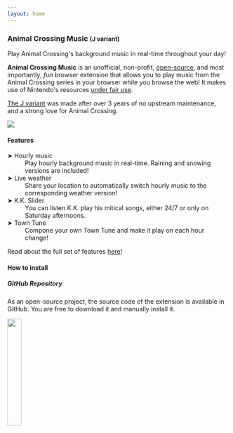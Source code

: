 ```yaml
---
layout: home
---
```


<h3>
  Animal Crossing Music
  <small class="text-muted">(J variant)</small>
</h3>

<p class="lead">
Play Animal Crossing's background music in real-time throughout your day!
</p>

**Animal Crossing Music** is an unofficial, non-profit, [open-source](https://github.com/animal-crossing-music-extension/ac-music-extension), and most importantly, *fun* browser extension that allows you to play music from the Animal Crossing series in your browser while you browse the web! It makes use of Nintendo's resources [under fair use](https://en.wikipedia.org/wiki/Fair_use).

[The J variant](https://github.com/ac-music-extension-j/ac-music-extension-j) was made after over 3 years of no upstream maintenance, and a strong love for Animal Crossing.

<img class="border border-secondary rounded mb-2" src="img/banner.png"/>

#### Features
<dl>
<dt>➤ Hourly music</dt>
<dd class="mb-2">Play hourly background music in real-time. Raining and snowing versions are included!</dd>

<dt>➤ Live weather</dt>
<dd class="mb-2">Share your location to automatically switch hourly music to the corresponding weather version!</dd>

<dt>➤ K.K. Slider</dt>
<dd class="mb-2">You can listen K.K. play his mitical songs, either 24/7 or only on Saturday afternoons.</dd>

<dt>➤ Town Tune</dt>
<dd class="mb-2">Compone your own Town Tune and make it play on each hour change!</dd>
</dl>

<div class="alert alert-warning border border-warning mb-5">
Read about the full set of features <a href="{{ '/features.html' | relative_url }}" class="alert-link">here</a>!
</div>


#### How to install

##### GitHub Repository
As an open-source project, the source code of the extension is available in GitHub. You are free to download it and manually install it.

<a href="https://github.com/{{ site.github_repository }}"><img class="border border-dark rounded" width="25%" src="img/gh-badge.png"></a>
